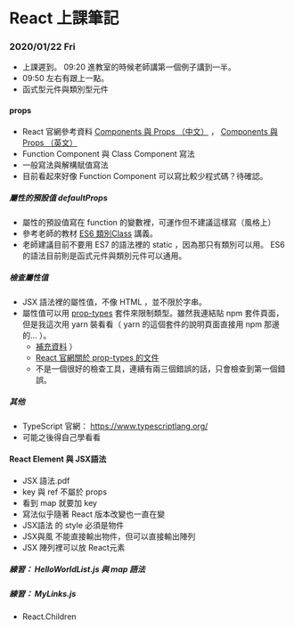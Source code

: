 # React 上課筆記

### 2020/01/22 Fri

- 上課遲到。 09:20 進教室的時候老師講第一個例子講到一半。
- 09:50 左右有跟上一點。
- 函式型元件與類別型元件

#### props

- React 官網參考資料 [Components 與 Props （中文）](https://zh-hant.reactjs.org/docs/components-and-props.html) ， [Components 與 Props （英文）](https://reactjs.org/docs/components-and-props.html)
- Function Component 與 Class Component 寫法
- 一般寫法與解構賦值寫法
- 目前看起來好像 Function Component 可以寫比較少程式碼？待確認。

##### 屬性的預設值 defaultProps

- 屬性的預設值寫在 function 的變數裡，可運作但不建議這樣寫（風格上）
- 參考老師的教材 [ES6 類別Class](https://github.com/eyesofkids/mfee11-react/blob/main/%E6%95%99%E6%9D%90/0121/ES6%E7%AF%87-%E9%A1%9E%E5%88%A5class.pdf) 講義。
- 老師建議目前不要用 ES7 的語法裡的 static ，因為那只有類別可以用。 ES6 的語法目前則是函式元件與類別元件可以通用。

##### 檢查屬性值

- JSX 語法裡的屬性值，不像 HTML ，並不限於字串。
- 屬性值可以用 [prop-types](https://www.npmjs.com/package/prop-types) 套件來限制類型。雖然我連結貼 npm 套件頁面，但是我這次用 yarn 裝看看（ yarn 的這個套件的說明頁面直接用 npm 那邊的... ）。
  - [補充資料](https://github.com/eyesofkids/mfee11-react/issues/5) ）
  - [React 官網關於 prop-types 的文件](https://zh-hant.reactjs.org/docs/typechecking-with-proptypes.html)
  - 不是一個很好的檢查工具，連續有兩三個錯誤的話，只會檢查到第一個錯誤。


##### 其他

- TypeScript 官網： https://www.typescriptlang.org/
- 可能之後得自己學看看


#### React Element 與 JSX語法

- JSX 語法.pdf
- key 與 ref 不屬於 props
- 看到 map 就要加 key
- 寫法似乎隨著 React 版本改變也一直在變
- JSX語法 的 style 必須是物件
- JSX與風 不能直接輸出物件，但可以直接輸出陣列
- JSX 陣列裡可以放 React元素

##### 練習： HelloWorldList.js 與 map 語法

##### 練習： MyLinks.js

- React.Children